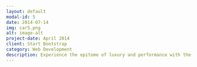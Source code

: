 ```yaml
---
layout: default
modal-id: 5
date: 2014-07-14
img: car5.png
alt: image-alt
project-date: April 2014
client: Start Bootstrap
category: Web Development
description: Experience the epitome of luxury and performance with the BMW 5 Series. As BMW's flagship executive sedan, the 5 Series combines refined elegance with advanced technology and dynamic driving capabilities.Compared to the BMW 3 Series, the 5 Series offers a more spacious interior and a heightened level of comfort, ideal for those seeking executive-class refinement and amenities. It features advanced drivetrain options and cutting-edge technologies.
---
```

